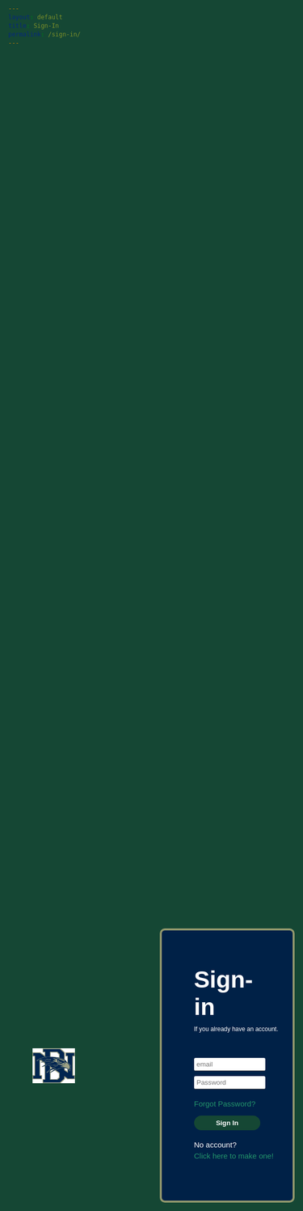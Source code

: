```yaml
---
layout: default
title: Sign-In
permalink: /sign-in/
---
```


<html lang="en">

<head>
  <meta charset="UTF-8">
  <meta name="viewport" content="width=device-width, initial-scale=1.0">
  <title>Login</title>
  <script src="https://code.jquery.com/jquery-3.6.4.min.js"></script>

  <link rel="preconnect" href="https://fonts.googleapis.com">
  <link rel="preconnect" href="https://fonts.gstatic.com" crossorigin>
  <link href="https://fonts.googleapis.com/css2?family=Lexend:wght@100..900&display=swap" rel="stylesheet">

<style>
    html,
    body {
      height: 100%;
      margin: 0;
      font-family: "Lexend", sans-serif;
      background-color: #154734;
    }

    #main-holder {
      height: 100%;
      display: grid;
      grid-template-columns: minmax(150px, 1fr) 2fr;
      align-items: center;
    }

    #brand-logo {
      display: flex;
      justify-content: center;
      align-items: right;
      margin-left: 30px;
      grid-column: 1 / span 1; /* logo in first column */
    }

    #brand-logo img {
      max-width: 70%;
      max-height: 70%;
    }

    #login-div {
      background-color: #002147; 
      width: 60%;
      border: 4px solid #91976C;
      padding: 20px;
      margin: 50px; 
      margin-left: 150px;
      border-radius: 10px; 
      grid-column: 2 / span 1; /* sign-in div in second solumn */
    }

    #login-header {
      color: #ffffff;
      font-family: "Lexend", sans-serif;
      font-size: 35pt;
      margin-top: 50px;
      margin-bottom: 10px;
      margin-left: 20%; /* Set margin-left to 20% */
      width: 60%; /* Set width to 60% */
    }


    #login-subheader,
    #forgot-password,
    #no-account,
    #create-account {
      color: #ffffff;
      margin-left: 20%; /* Set margin-left to 20% */
      width: 80%; /* Set width to 60% */
    }
    
    #login-subheader {
        font-size: 12px;
        margin-bottom: 50px;
    }
    #create-account {
      margin-bottom: 100px;
      }

    #login-form {
      width: 100%;
      display: grid;
      grid-gap: 10px;
      margin-bottom: 20px;
    }

    #forgot-password {
      font-family: "Lexend", sans-serif;
        font-size: 15px;
        margin-bottom: 15px;
        color: #22956b;
    }

    .login-form-field {
      width: calc(70% - 10px);
      color: #3a3a3a;
      border: none;
      border-bottom: 1px solid #3a3a3a;
      border-radius: 3px;
      outline: none;
      padding: 5px;
      margin-left: 20%; 
      width: 60%; 
    }

    #login-form-submit {
      width: 100%;
      padding: 7px;
      border: none;
      border-radius: 15px;
      color: white;
      font-weight: bold;
      background-color: #154734ff;
      margin-bottom: 20px;
      cursor: pointer;
      outline: none;
      margin-left: 20%; 
      width: 60%; 
    }

    #no-account {
      font-family: "Lexend", sans-serif;
        font-size: 15px;
        margin-bottom: 5px;
    }

    #create-account {
      font-family: "Lexend", sans-serif;
        font-size: 15px;
        margin-bottom: 60px;
        color: #22956b;
    }

    .error-message {
      background-color: rgba(201, 49, 49, 0.4);
      font-family: "Lexend", sans-serif;
      font-size: 15px;
      width: calc(70% - 10px);
      color: white;
      border: none;
      padding: 8px;
      border-bottom: 1px solid #3a3a3a;
      border-radius: 5px;
      margin-top: 30px;
    }


  </style>

</head>

<body>
  <main id="main-holder">
    <div id="brand-logo">
      <img src="../images/icons/dnhs_logo.png" alt="Brand Logo">
    </div>
    <div id="login-div">
      <h1 id="login-header">Sign-in</h1>
      <div id="login-subheader">If you already have an account.</div>
      <form id="login-form">
        <input type="text" name="username" id="username-field" class="login-form-field" placeholder="email">
        <input type="password" name="password" id="password-field" class="login-form-field" placeholder="Password">
      </form>
      <div id="forgot-password">Forgot Password?</div>
      <input type="submit" value="Sign In" id="login-form-submit" onclick="signIn()">
      <div id="no-account">No account?</div>
      <div id="create-account">Click here to make one!</div>
    </div>
  </main>
</body>

</html>

<script>
  function signIn() {

    console.log("button clicked");
    var email = document.getElementById('username-field').value;
    var password = document.getElementById('password-field').value;

    var requestBody = {
        email: email,
        password: password
    };
   
    fetch('https://jcc.stu.nighthawkcodingsociety.com/authenticate', {
        method: 'POST',
        headers: {
            'Content-Type': 'application/json',
        },
        body: JSON.stringify(requestBody),
    })
    .then(response => {
        if (!response.ok) {
            throw new Error('Network response was not ok');
        }
        return response.json();
    })
    .then((data) => {
        // if (data.status == 200) {
            console.log(data);
            document.cookie = "jwt=" + data.token + "; path=/";
            window.location.replace("{{site.baseurl}}/dashboard/");
        // } else {
        //     console.log("Invalid email or password"); 
        // }
    })
    .catch(error => {
        console.error('There was an error!', error);
        displayErrorMessage("Invalid email or password");

        console.log("Error occurred during sign-in");  
    });

    function displayErrorMessage(message) {
      var errorDiv = document.createElement('div');
      errorDiv.className = 'error-message';
      errorDiv.textContent = message;
      document.getElementById('login-subheader').appendChild(errorDiv);
    }
    
    /*
    document.getElementById('login-form-submit').onclick = function () {
      signIn();
    };
    */
}

</script>
